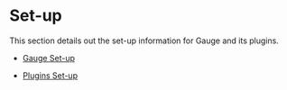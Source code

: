 # Set-up

This section details out the set-up information for Gauge and its plugins.

* [Gauge Set-up](gauge.md)

* [Plugins Set-up](plugins.md)
